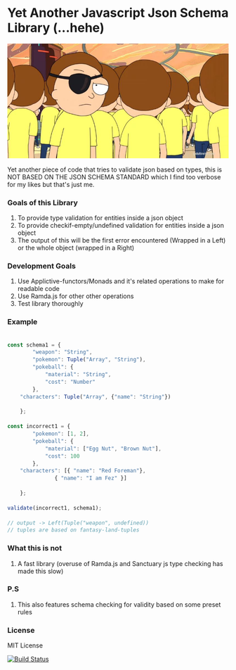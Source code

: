 # Yet Another Javascript Json Schema Library (...hehe)

![rickandmorty](https://github.com/functor-soup/yajjsl/raw/master/pic/rickandmorty.jpg)

Yet another piece of code that tries to validate json based on types,
this is NOT BASED ON THE JSON SCHEMA STANDARD which I find too verbose for my likes
but that's just me.

### Goals of this Library

1. To provide type validation for entities inside a json object
2. To provide checkif-empty/undefined validation for entities inside a json object
3. The output of this will be the first error encountered (Wrapped in a Left) or the whole object (wrapped in a Right)

### Development Goals

1. Use Applictive-functors/Monads and it's related operations  to make for readable code
2. Use Ramda.js for other other operations
3. Test library thoroughly


### Example


```javascript

const schema1 = {
        "weapon": "String",
        "pokemon": Tuple("Array", "String"),
        "pokeball": {
            "material": "String",
            "cost": "Number"
        },
	"characters": Tuple("Array", {"name": "String"})

    };

const incorrect1 = {
        "pokemon": [1, 2],
        "pokeball": {
            "material": ["Egg Nut", "Brown Nut"],
            "cost": 100
        },
	"characters": [{ "name": "Red Foreman"}, 
		       { "name": "I am Fez" }]

    };

validate(incorrect1, schema1);

// output -> Left(Tuple("weapon", undefined)) 
// tuples are based on fantasy-land-tuples

```

### What this is not
1. A fast library (overuse of Ramda.js and Sanctuary js type checking has made this slow)

### P.S
1. This also features schema checking for validity based on some preset rules

### License
MIT License

[![Build Status](https://travis-ci.org/functor-soup/yajjsl.svg?branch=master)](https://travis-ci.org/functor-soup/yajjsl)
